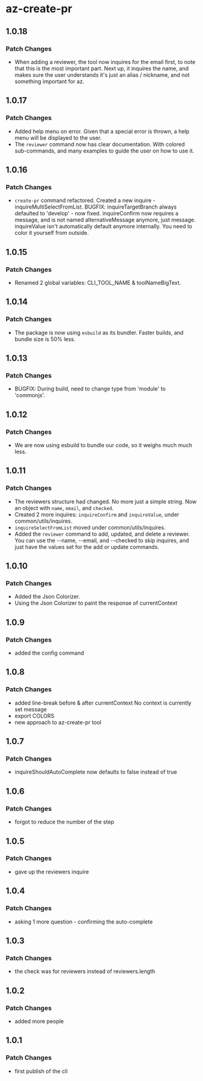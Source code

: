 # az-create-pr

## 1.0.18

### Patch Changes

- When adding a reviewer, the tool now inquires for the email first, to note that this is the most important part. Next up, it inquires the name, and makes sure the user understands it's just an alias / nickname, and not something important for az.

## 1.0.17

### Patch Changes

- Added help menu on error. Given that a special error is thrown, a help menu will be displayed to the user.
- The `reviewer` command now has clear documentation. With colored sub-commands, and many examples to guide the user on how to use it.

## 1.0.16

### Patch Changes

- `create-pr` command refactored. Created a new inquire - inquireMultiSelectFromList. BUGFIX: inquireTargetBranch always defaulted to 'develop' - now fixed. inquireConfirm now requires a message, and is not named alternativeMessage anymore, just message. inquireValue isn't automatically default anymore internally. You need to color it yourself from outside.

## 1.0.15

### Patch Changes

- Renamed 2 global variables: CLI_TOOL_NAME & toolNameBigText.

## 1.0.14

### Patch Changes

- The package is now using `esbuild` as its bundler. Faster builds, and bundle size is 50% less.

## 1.0.13

### Patch Changes

- BUGFIX: During build, need to change type from 'module' to 'commonjs'.

## 1.0.12

### Patch Changes

- We are now using esbuild to bundle our code, so it weighs much much less.

## 1.0.11

### Patch Changes

- The reviewers structure had changed. No more just a simple string. Now an object with `name`, `email`, and `checked`.
- Created 2 more inquires: `inquireConfirm` and `inquireValue`, under common/utils/inquires.
- `inquireSelectFromList` moved under common/utils/inquires.
- Added the `reviewer` command to add, updated, and delete a reviewer. You can use the --name, --email, and --checked to skip inquires, and just have the values set for the add or update commands.

## 1.0.10

### Patch Changes

- Added the Json Colorizer.
- Using the Json Colorizer to paint the response of currentContext

## 1.0.9

### Patch Changes

- added the config command

## 1.0.8

### Patch Changes

- added line-break before & after currentContext No context is currently set message
- export COLORS
- new approach to az-create-pr tool

## 1.0.7

### Patch Changes

- inquireShouldAutoComplete now defaults to false instead of true

## 1.0.6

### Patch Changes

- forgot to reduce the number of the step

## 1.0.5

### Patch Changes

- gave up the reviewers inquire

## 1.0.4

### Patch Changes

- asking 1 more question - confirming the auto-complete

## 1.0.3

### Patch Changes

- the check was for reviewers instead of reviewers.length

## 1.0.2

### Patch Changes

- added more people

## 1.0.1

### Patch Changes

- first publish of the cli
